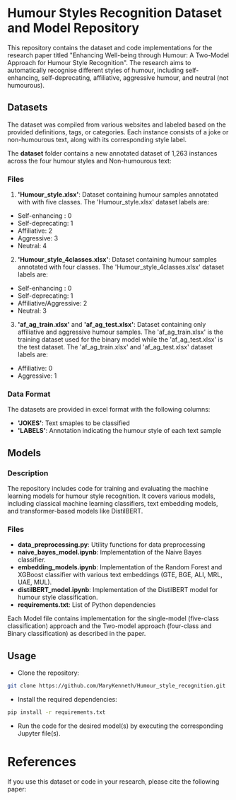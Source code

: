 # Humour Styles Recognition Dataset and Model Repository

This repository contains the dataset and code implementations for the research paper titled "Enhancing Well-being through Humour: A Two-Model Approach for Humour Style Recognition". The research aims to automatically recognise different styles of humour, including self-enhancing, self-deprecating, affiliative, aggressive humour, and neutral (not humourous).

## Datasets
The dataset was compiled from various websites and labeled based on the provided definitions, tags, or categories. Each instance consists of a joke or non-humourous text, along with its corresponding style label.

The **dataset** folder contains a new annotated dataset of 1,263 instances across the four humour styles and Non-humourous text: 

### Files
1. **'Humour_style.xlsx'**: Dataset containing humour samples annotated with with five classes. 
The 'Humour_style.xlsx' dataset labels are:
- Self-enhancing : 0
- Self-deprecating: 1
- Affiliative: 2
- Aggressive: 3
- Neutral: 4

2. **'Humour_style_4classes.xlsx'**: Dataset containing humour samples annotated with four classes. 
The 'Humour_style_4classes.xlsx' dataset labels are:
- Self-enhancing : 0
- Self-deprecating: 1
- Affiliative/Aggressive: 2
- Neutral: 3

3. **'af_ag_train.xlsx'** and **'af_ag_test.xlsx'**: Dataset containing only affiliative and aggressive humour samples. The 'af_ag_train.xlsx' is the training dataset used for the binary model while the 'af_ag_test.xlsx' is the test dataset. 
The 'af_ag_train.xlsx' and 'af_ag_test.xlsx' dataset labels are:
- Affiliative: 0
- Aggressive: 1

### Data Format
The datasets are provided in excel format with the following columns:
- **'JOKES'**: Text smaples to be classified
- **'LABELS'**: Annotation indicating the humour style of each text sample

## Models 
### Description
The repository includes code for training and evaluating the machine learning models for humour style recognition. It covers various models, including classical machine learning classifiers, text embedding models, and transformer-based models like DistilBERT.

### Files
- **data_preprocessing.py**: Utility functions for data preprocessing 
- **naive_bayes_model.ipynb**: Implementation of the Naive Bayes classifier.
- **embedding_models.ipynb**: Implementation of the Random Forest and XGBoost classifier with various text embeddings (GTE, BGE, ALI, MRL, UAE, MUL).
- **distilBERT_model.ipynb**: Implementation of the DistilBERT model for humour style classification.
- **requirements.txt**: List of Python dependencies

Each Model file contains implementation for the single-model (five-class classification) approach and the Two-model approach (four-class and Binary classification) as described in the paper. 

## Usage
- Clone the repository:
```bash
git clone https://github.com/MaryKenneth/Humour_style_recognition.git
```

- Install the required dependencies:    
```bash
pip install -r requirements.txt
```
- Run the code for the desired model(s) by executing the corresponding Jupyter file(s).

# References
If you use this dataset or code in your research, please cite the following paper:

